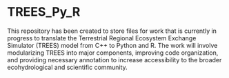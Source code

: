 # TREES_Py_R

This repository has been created to store files for work that is currently in progress to translate the Terrestrial Regional Ecosystem Exchange Simulator (TREES) model from C++ to Python and R. The work will involve modularizing TREES into major components, improving code organization, and providing necessary annotation to increase accessibility to the broader ecohydrological and scientific community.


